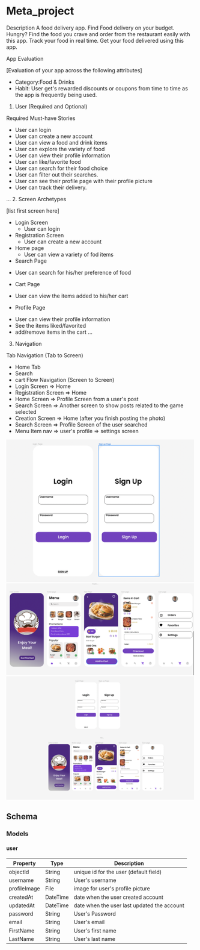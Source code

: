 # Meta_project
Description
A food delivery app.
Find Food delivery on your budget.
Hungry? Find the food you crave and order from the restaurant easily with this app. Track your food in real time. Get your food delivered using this app.

App Evaluation

[Evaluation of your app across the following attributes]

- Category:Food & Drinks
- Habit: User get's rewarded discounts or coupons from time to time as the app is frequently being used.

1. User (Required and Optional)

Required Must-have Stories

- User can login
- User can create a new account
- User can view a food and drink items
- User can explore the variety of food
- User can view their profile information
- User can like/favorite food
- User can search for their food choice
- User can filter out their searches.
- User can see their profile page with their profile picture
- User can track their delivery.

…
2. Screen Archetypes

[list first screen here]
- Login Screen
  * User can login
- Registration Screen
  * User can create a new account
- Home page
  * User can view a variety of fod items
- Search Page
 * User can search for his/her preference of food
- Cart Page
 * User can view the items added to his/her cart
- Profile Page
 * User can view their profile information
 * See the items liked/favorited
 * add/remove items in the cart
…

3. Navigation

Tab Navigation (Tab to Screen)
- Home Tab
- Search
- cart
Flow Navigation (Screen to Screen)
- Login Screen
 => Home
- Registration Screen
 => Home
- Home Screen 
 => Profile Screen from a user's post 
- Search Screen
 => Another screen to show posts related to the game selected
- Creation Screen
 => Home (after you finish posting the photo)
- Search Screen
 => Profile Screen of the user searched
- Menu Item nav
 => user's profile
 => settings screen


<img src="https://github.com/ikechiafrics/Meta_project/blob/main/Login%20Page.png" width=500><br> 
<img src="https://github.com/ikechiafrics/Meta_project/blob/main/App%20pages.png" width=500><br>
<img src="https://github.com/ikechiafrics/Meta_project/blob/main/Whole%20app.png" width=500><br>


## Schema 
### Models
#### user

   | Property      | Type     | Description |
   | ------------- | -------- | ------------|
   | objectId      | String   | unique id for the user (default field) |
   | username        | String | User's username |
   | profileImage         | File     | image for user's profile picture |
   | createdAt     | DateTime | date when the user created account |
   | updatedAt     | DateTime | date when the user last updated the account |
   | password     | String | User's Password |
   | email     | String | User's email |
   | FirstName    | String   | User's first name |
   | LastName    | String | User's last name |
